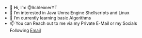 - 👋 Hi, I’m @SchleimerYT
- 👀 I’m interested in Java UnrealEngine Shellscripts and Linux
- 🌱 I’m currently learning basic Algorithms
- 📫 You can Reach out to me via my Private E-Mail or my Socials Following
  [Email](mailto://schl3imerhd@gmail.com)

<!---
SchleimerYT/SchleimerYT is a ✨ special ✨ repository because its `README.md` (this file) appears on your GitHub profile.
You can click the Preview link to take a look at your changes.
--->
